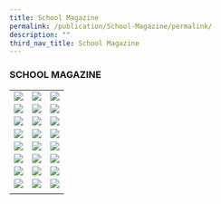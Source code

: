 ```yaml
---
title: School Magazine
permalink: /publication/School-Magazine/permalink/
description: ""
third_nav_title: School Magazine
---
```

### SCHOOL MAGAZINE
	
|   |   |   |
|---|---|---|
|<a target="blank" href="https://drive.google.com/file/d/1m63nPPPS2YcZPOjzQOUIIuJ60fC9N_Ok/view?usp=sharing"><img src="/images/STUDENT/sm1980.png"> </a> | <a target="blank" href="https://drive.google.com/file/d/1yFKJdG3_PgnwtMDj6IY4Pv-Y2jNy5tMT/view?usp=sharing"><img src="/images/STUDENT/sm1983.png"> </a> | <a target="blank" href="https://drive.google.com/file/d/1737aWnFDsoeLyN4vIjJl-GxVoKVohGEQ/view?usp=sharing"><img src="/images/STUDENT/sm1985.png"> </a> |
| <a target="blank" href="https://drive.google.com/file/d/14N_8Ht_946b9q2MOR9tXX2xHq94cRXsW/view?usp=sharing"><img src="/images/STUDENT/sm1987.png"> </a> | <a target="blank" href="https://drive.google.com/file/d/18SgtzPJ2rlI4djhdveXdKIXtd59oz5Xx/view?usp=sharing"><img src="/images/STUDENT/sm1988.png"> </a>  | <a target="blank" href="https://drive.google.com/file/d/1qpdd0OgHKjzxL0RuiA-895GLNPQoGCza/view?usp=sharing"><img src="/images/STUDENT/sm1989.png"> </a> |
| <a target="blank" href="https://drive.google.com/file/d/12_M1w8qKBEIA0xKAufQ8WEbRdss8VGlY/view?usp=sharing"><img src="/images/STUDENT/sm1993-1994.png"> </a> | <a target="blank" href="https://drive.google.com/file/d/1NwIBL_ekw4l2cZRITJ0dPaoncFu0WQJ5/view?usp=sharing"><img src="/images/STUDENT/sm1995-1996.png"> </a>  | <a target="blank" href="https://drive.google.com/file/d/1xIPOpAGYMwqOy_uYzLEVltYTkLQzq8BK/view?usp=sharing"><img src="/images/STUDENT/sm1997-1998.png"> </a> |
| <a target="blank" href="https://drive.google.com/file/d/1fgEfBWzOvfgrcyrjJ27BwW_u0Y-Pf2S7/view?usp=sharing"><img src="/images/STUDENT/sm1999-2000.png"> </a> | <a target="blank" href="https://drive.google.com/file/d/1plIWbg05nIY5_OzmZ_VyLYvy5FZdVF-E/view?usp=sharing"><img src="/images/STUDENT/sm2001-2002.png"> </a>  | <a target="blank" href="https://drive.google.com/file/d/1PXWV3vKTbvehlVGvjl8jZ47UNilhWkyN/view?usp=sharing"><img src="/images/STUDENT/sm2003.png"> </a> |
| <a target="blank" href="https://drive.google.com/file/d/1Qr_7LbyTdDSt8pCRjL79U7SFkTM8NYMz/view?usp=sharing"><img src="/images/STUDENT/sm2005.png"> </a> | <a target="blank" href="https://drive.google.com/file/d/11NujfO_PlwDotzbdLRaShsmnqn2UNyK1/view?usp=sharing"><img src="/images/STUDENT/sm2006.png"> </a>  | <a target="blank" href="https://drive.google.com/file/d/1YRU_1oB8daVH0PRAKxlo08ePAYQIbTBZ/view?usp=sharing"><img src="/images/STUDENT/sm2007.png"> </a> |
| <a target="blank" href="https://drive.google.com/file/d/1i6MkI9wS8YrclBF6iV-SU_McLpLmDhl0/view?usp=sharing"><img src="/images/STUDENT/sm2008.png"> </a> |  <a target="blank" href="https://drive.google.com/file/d/1sEJYY3lw6EC-cMgDhdkyNqxb33q0hQ2e/view?usp=sharing"><img src="/images/STUDENT/sm2010.png"> </a> | <a target="blank" href="https://drive.google.com/file/d/1gT_gZd52WKmXuc9JTTl4eARLCQLntgXB/view?usp=sharing"><img src="/images/STUDENT/sm2011.png"> </a> |
| <a target="blank" href="https://drive.google.com/file/d/1yU0oNK4X48cIS1o85X4Q4tVK-X9X2i0u/view?usp=sharing"><img src="/images/STUDENT/sm2013-2014.png"> </a> | <a target="blank" href="https://drive.google.com/file/d/1CgMvHgpnBAPEOfe6sYtjmOTMHi61gDaU/view?usp=sharing"><img src="/images/STUDENT/sm2016.png"> </a>  | <a target="blank" href="https://drive.google.com/file/d/1IMVzdxutwl4fHhwr4agNaU1PX_dJsCaw/view?usp=sharing"><img src="/images/STUDENT/sm2017.png"> </a> |
| <a target="blank" href="https://drive.google.com/file/d/1OiA62u4JEDIbraW9b5pOsf9NHX8T7_HU/view?usp=sharing"><img src="/images/STUDENT/sm2018.png"> </a> | <a target="blank" href="https://drive.google.com/file/d/1D2Wt9-OBGC0WEGgoM-1LBQagKRG0Xt8A/view?usp=sharing"><img src="/images/STUDENT/sm2019-2020.png"> </a>  | <a target="blank" href="https://www.uptlc.moe.edu.sg/"><img src="/images/STUDENT/smb.png"> </a> |
|   |   |   |
